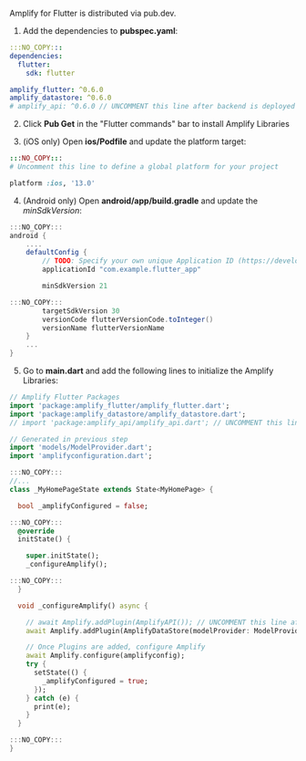 Amplify for Flutter is distributed via pub.dev.

1. Add the dependencies to **pubspec.yaml**:

```yaml
:::NO_COPY:::
dependencies:
  flutter:
    sdk: flutter
```

```yaml
amplify_flutter: ^0.6.0
amplify_datastore: ^0.6.0
# amplify_api: ^0.6.0 // UNCOMMENT this line after backend is deployed
```

2. Click **Pub Get** in the "Flutter commands" bar to install Amplify Libraries

3. (iOS only) Open **ios/Podfile** and update the platform target:

```ruby
:::NO_COPY:::
# Uncomment this line to define a global platform for your project
```

```ruby
platform :ios, '13.0'
```

4. (Android only) Open **android/app/build.gradle** and update the _minSdkVersion_:

```gradle
:::NO_COPY:::
android {
    ....
    defaultConfig {
        // TODO: Specify your own unique Application ID (https://developer.android.com/studio/build/application-id.html).
        applicationId "com.example.flutter_app"

```

```gradle
        minSdkVersion 21
```

```gradle
:::NO_COPY:::
        targetSdkVersion 30
        versionCode flutterVersionCode.toInteger()
        versionName flutterVersionName
    }
    ...
}
```

5. Go to **main.dart** and add the following lines to initialize the Amplify Libraries:

```dart
// Amplify Flutter Packages
import 'package:amplify_flutter/amplify_flutter.dart';
import 'package:amplify_datastore/amplify_datastore.dart';
// import 'package:amplify_api/amplify_api.dart'; // UNCOMMENT this line after backend is deployed

// Generated in previous step
import 'models/ModelProvider.dart';
import 'amplifyconfiguration.dart';
```

```dart
:::NO_COPY:::
//...
class _MyHomePageState extends State<MyHomePage> {
```

```dart
  bool _amplifyConfigured = false;
```

```dart
:::NO_COPY:::
  @override
  initState() {
```

```dart
    super.initState();
    _configureAmplify();
```

```dart
:::NO_COPY:::
  }
```

```dart
  void _configureAmplify() async {

    // await Amplify.addPlugin(AmplifyAPI()); // UNCOMMENT this line after backend is deployed
    await Amplify.addPlugin(AmplifyDataStore(modelProvider: ModelProvider.instance));

    // Once Plugins are added, configure Amplify
    await Amplify.configure(amplifyconfig);
    try {
      setState(() {
        _amplifyConfigured = true;
      });
    } catch (e) {
      print(e);
    }
  }
```

```dart
:::NO_COPY:::
}
```
